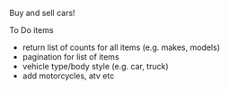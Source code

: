 Buy and sell cars!

To Do items
- return list of counts for all items (e.g. makes, models)
- pagination for list of items
- vehicle type/body style (e.g. car, truck)
- add motorcycles, atv etc
